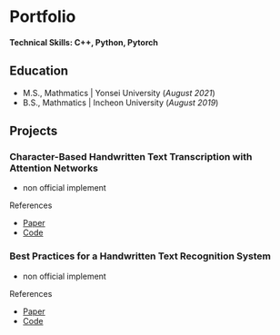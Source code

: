 # Portfolio

#### Technical Skills: C++, Python, Pytorch

## Education
- M.S., Mathmatics | Yonsei University (_August 2021_)	 			        		
- B.S., Mathmatics | Incheon University (_August 2019_)

## Projects
### Character-Based Handwritten Text Transcription with Attention Networks
- non official implement

References
- [Paper](https://paperswithcode.com/paper/attention-networks-for-image-to-text)
- [Code](https://github.com/jvpoulos/Attention-OCR)

### Best Practices for a Handwritten Text Recognition System
- non official implement 



References
- [Paper](https://paperswithcode.com/paper/best-practices-for-a-handwritten-text)
- [Code](https://github.com/georgeretsi/HTR-best-practices/)
